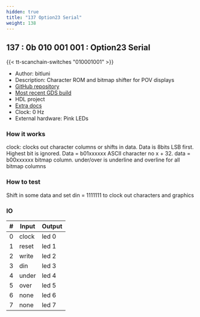 ```yaml
---
hidden: true
title: "137 Option23 Serial"
weight: 138
---
```


## 137 : 0b 010 001 001 : Option23 Serial

{{< tt-scanchain-switches "010001001" >}}

* Author: bitluni
* Description: Character ROM and bitmap shifter for POV displays
* [GitHub repository](https://github.com/bitluni/tt02-option23ser)
* [Most recent GDS build](https://github.com/bitluni/tt02-option23ser/actions/runs/3603145860)
* HDL project
* [Extra docs]()
* Clock: 0 Hz
* External hardware: Pink LEDs



### How it works

clock: clocks out character columns or shifts in data. Data is 8bits LSB first. Highest bit is ignored. Data = b01xxxxxx ASCII character no x + 32. data = b00xxxxxx bitmap column. under/over is underline and overline for all bitmap columns

### How to test

Shift in some data and set din = 1111111 to clock out characters and graphics

### IO

| # | Input        | Output       |
|---|--------------|--------------|
| 0 | clock  | led 0 |
| 1 | reset  | led 1 |
| 2 | write  | led 2 |
| 3 | din  | led 3 |
| 4 | under  | led 4 |
| 5 | over  | led 5 |
| 6 | none  | led 6 |
| 7 | none  | led 7 |
